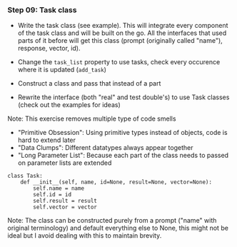 ### Step 09: Task class

- Write the task class (see example). This will integrate every component of the task class and will be built on the go. All the interfaces that used parts of it before will get this class (prompt (originally called "name"), response, vector, id).

- Change the `task_list` property to use tasks, check every occurence where it is updated (`add_task`)
- Construct a class and pass that instead of a part
- Rewrite the interface (both "real" and test double's) to use Task classes (check out the examples for ideas)

Note: This exercise removes multiple type of code smells
- "Primitive Obsession": Using primitive types instead of objects, code is hard to extend later
- "Data Clumps": Different datatypes always appear together
- "Long Parameter List": Because each part of the class needs to passed on parameter lists are extended


```
class Task:
    def __init__(self, name, id=None, result=None, vector=None):
        self.name = name
        self.id = id
        self.result = result
        self.vector = vector
```

Note: The class can be constructed purely from a prompt ("name" with original terminology) and default everything else to None, this might not be ideal but I avoid dealing with this to maintain brevity.
